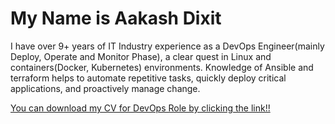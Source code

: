 <body>
    <h1>My Name is Aakash Dixit</h1>
    <p>I have over 9+ years of IT Industry experience as a DevOps Engineer(mainly Deploy, Operate and Monitor Phase), a clear quest in Linux and containers(Docker, Kubernetes) environments. Knowledge of Ansible and terraform helps to automate repetitive tasks, quickly deploy critical applications, and proactively manage change.</p>
    <a href="CV_AakashDixit_DevOps_.pdf" download>You can download my CV for DevOps Role by clicking the link!!</a>
</body>
